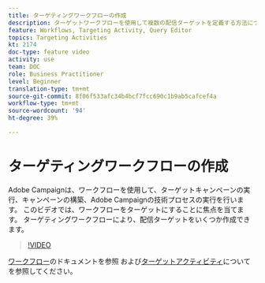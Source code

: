 ```yaml
---
title: ターゲティングワークフローの作成
description: ターゲットワークフローを使用して複数の配信ターゲットを定義する方法について説明します。
feature: Workflows, Targeting Activity, Query Editor
topics: Targeting Activities
kt: 2174
doc-type: feature video
activity: use
team: DOC
role: Business Practitioner
level: Beginner
translation-type: tm+mt
source-git-commit: 8f06f533afc34b4bcf7fcc690c1b9ab5cafcef4a
workflow-type: tm+mt
source-wordcount: '94'
ht-degree: 39%

---
```



# ターゲティングワークフローの作成

Adobe Campaignは、ワークフローを使用して、ターゲットキャンペーンの実行、キャンペーンの構築、Adobe Campaignの技術プロセスの実行を行います。 このビデオでは、ワークフローをターゲットにすることに焦点を当てます。 ターゲティングワークフローにより、配信ターゲットをいくつか作成できます。

>[!VIDEO](https://video.tv.adobe.com/v/25605?quality=12)

[ワークフロー](https://docs.adobe.com/content/help/ja-JP/campaign-classic/using/automating-with-workflows/introduction/about-workflows.translate.html)のドキュメントを参照
および[ターゲットアクティビティ](https://docs.adobe.com/content/help/ja-JP/campaign-classic/using/automating-with-workflows/targeting-activities/about-targeting-activities.html)についてを参照してください。
